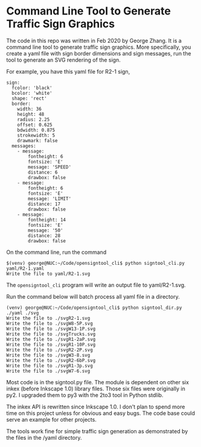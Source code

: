 # Command Line Tool to Generate Traffic Sign Graphics

The code in this repo was written in Feb 2020 by George Zhang. It is a command line tool 
to generate traffic sign graphics. More specifically, you create a yaml file with 
sign border dimensions and sign messages, run the tool to generate an SVG rendering 
of the sign. 

For example, you have this yaml file for R2-1 sign, 

```
sign:
  fcolor: 'black'
  bcolor: 'white'
  shape: 'rect'
  border:
    width: 36
    height: 48
    radius: 2.25
    offset: 0.625
    bdwidth: 0.875
    strokewidth: 5
    drawmark: false  
  messages:
    - message:
        fontheight: 6
        fontsize: 'E'
        message: 'SPEED'
        distance: 6
        drawbox: false
    - message:
        fontheight: 6
        fontsize: 'E'
        message: 'LIMIT'
        distance: 17
        drawbox: false
    - message:
        fontheight: 14
        fontsize: 'E'
        message: '50'
        distance: 28
        drawbox: false
```

On the command line, run the command

```
$(venv) george@NUC:~/Code/opensigntool_cli$ python signtool_cli.py yaml/R2-1.yaml 
Write the file to yaml/R2-1.svg
```

The `opensigntool_cli` program will write an output file to yaml/R2-1.svg. 


Run the command below will batch process all yaml file in a directory. 

```
(venv) george@NUC:~/Code/opensigntool_cli$ python signtool_dir.py ./yaml ./svg
Write the file to ./svgR2-1.svg
Write the file to ./svgW8-5P.svg
Write the file to ./svgW13-1P.svg
Write the file to ./svgTrucks.svg
Write the file to ./svgR1-2aP.svg
Write the file to ./svgR1-10P.svg
Write the file to ./svgR2-2P.svg
Write the file to ./svgW3-8.svg
Write the file to ./svgR2-6bP.svg
Write the file to ./svgR1-3p.svg
Write the file to ./svgW7-6.svg
```

Most code is in the signtool.py file.  The module is dependent on other six 
inkex (before Inkscape 1.0) library files. Those six files were originally in 
py2.  I upgraded them to py3 with the 2to3 tool in Python stdlib. 

The inkex API is rewritten since Inkscape 1.0.  I don't plan to spend more 
time on this project unless for obvious and easy bugs.  The code base could 
serve an example for other projects. 

The tools work fine for simple traffic sign generation as demonstrated by 
the files in the /yaml directory. 


